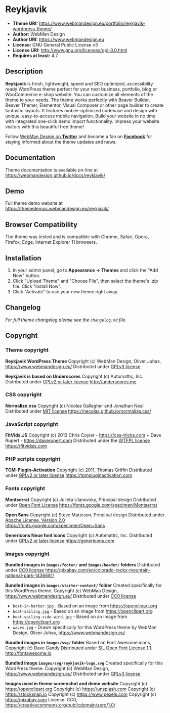 # Reykjavik

* **Theme URI:**          https://www.webmandesign.eu/portfolio/reykjavik-wordpress-theme/
* **Author:**             WebMan Design
* **Author URI:**         https://www.webmandesign.eu
* **License:**            GNU General Public License v3
* **License URI:**        http://www.gnu.org/licenses/gpl-3.0.html
* **Requires at least:**  4.7


## Description

**Reykjavik** is fresh, lightweight, speed and SEO optimized, accessibility ready WordPress theme perfect for your next business, portfolio, blog or WooCommerce e-shop website. You can customize all elements of the theme to your needs. The theme works perfectly with Beaver Builder, Beaver Themer, Elementor, Visual Composer or other page builder to create fantastic layouts. It features mobile-optimized codebase and design with unique, easy-to-access mobile navigation. Build your website in no time with integrated one-click demo import functionality. Impress your website visitors with this beautiful free theme!

Follow [WebMan Design on **Twitter**](https://twitter.com/webmandesigneu) and become a fan on [**Facebook**](https://www.facebook.com/webmandesigneu) for staying informed about the theme updates and news.


## Documentation

Theme documentation is available on-line at https://webmandesign.github.io/docs/reykjavik/


## Demo

Full theme demo website at https://themedemos.webmandesign.eu/reykjavik/


## Browser Compatibility

The theme was tested and is compatible with Chrome, Safari, Opera, Firefox, Edge, Internet Explorer 11 browsers.


## Installation

1. In your admin panel, go to **Appearance &rarr; Themes** and click the "Add New" button.
2. Click "Upload Theme" and "Choose File", then select the theme's .zip file. Click "Install Now".
3. Click "Activate" to use your new theme right away.


## Changelog

*For full theme changelog please see the `changelog.md` file.*


## Copyright

### Theme copyright

**Reykjavik WordPress Theme**
Copyright (c) WebMan Design, Oliver Juhas, https://www.webmandesign.eu/
Distributed under [GPLv3 license](https://www.gnu.org/licenses/gpl-3.0.html)

**Reykjavik is based on Underscores**
Copyright (c) Automattic, Inc.
Distributed under [GPLv2 or later license](https://www.gnu.org/licenses/gpl-2.0.html)
http://underscores.me

### CSS copyright

**Normalize.css**
Copyright (c) Nicolas Gallagher and Jonathan Neal
Distributed under [MIT license](https://opensource.org/licenses/MIT)
https://necolas.github.io/normalize.css/

### JavaScript copyright

**FitVids.JS**
Copyright (c) 2013 Chris Coyier - https://css-tricks.com + Dave Rupert - https://daverupert.com
Distributed under the [WTFPL license](https://sam.zoy.org/wtfpl/)
https://fitvidsjs.com

### PHP scripts copyright

**TGM-Plugin-Activation**
Copyright (c) 2011, Thomas Griffin
Distributed under [GPLv2 or later license](https://www.gnu.org/licenses/gpl-2.0.html)
https://tgmpluginactivation.com

### Fonts copyright

**Montserrat**
Copyright (c) Julieta Ulanovsky, Principal design
Distributed under [Open Font License](http://scripts.sil.org/cms/scripts/page.php?site_id=nrsi&id=OFL_web)
https://fonts.google.com/specimen/Montserrat

**Open Sans**
Copyright (c) Steve Matteson, Principal design
Distributed under [Apache License, Version 2.0](http://www.apache.org/licenses/LICENSE-2.0)
https://fonts.google.com/specimen/Open+Sans

**Genericons Neue font icons**
Copyright (c) Automattic, Inc.
Distributed under [GPLv2 or later license](https://www.gnu.org/licenses/gpl-2.0.html)
https://genericons.com

### Images copyright

**Bundled images in `images/footer/` and `images/header/` folders**
Distributed under [CC0 license](https://creativecommons.org/publicdomain/zero/1.0/)
https://pixabay.com/en/colorado-rocky-mountain-national-park-1436681/

**Bundled images in `images/starter-content/` folder**
Created specifically for this WordPress theme.
Copyright (c) WebMan Design, https://www.webmandesign.eu/
Distributed under [CC0 license](https://creativecommons.org/publicdomain/zero/1.0/)
* `boat-in-harbor.jpg` - Based on an image from https://openclipart.org
* `boat-sailing.jpg` - Based on an image from https://openclipart.org
* `boat-sailing-side-wind.jpg` - Based on an image from https://openclipart.org
* `waves.jpg` - Drawn specifically for this WordPress theme by WebMan Design, Oliver Juhas, https://www.webmandesign.eu/

**Bundled images in `images/svg/` folder**
Based on Font Awesome icons, Copyright (c) Dave Gandy
Distributed under [SIL Open Font License 1.1](http://scripts.sil.org/OFL).
http://fontawesome.io

**Bundled image `images/svg/reykjavik-logo.svg`**
Created specifically for this WordPress theme.
Copyright (c) WebMan Design, https://www.webmandesign.eu/
Distributed under [GPLv3 license](https://www.gnu.org/licenses/gpl-3.0.html)

**Images used in theme screenshot and demo website**
Copyright (c) https://openclipart.org
Copyright (c) https://unsplash.com
Copyright (c) https://stocksnap.io
Copyright (c) https://www.pexels.com
Copyright (c) https://pixabay.com
License: CC0, https://creativecommons.org/publicdomain/zero/1.0/
